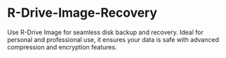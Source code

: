 # R-Drive-Image-Recovery
Use R-Drive Image for seamless disk backup and recovery. Ideal for personal and professional use, it ensures your data is safe with advanced compression and encryption features.
